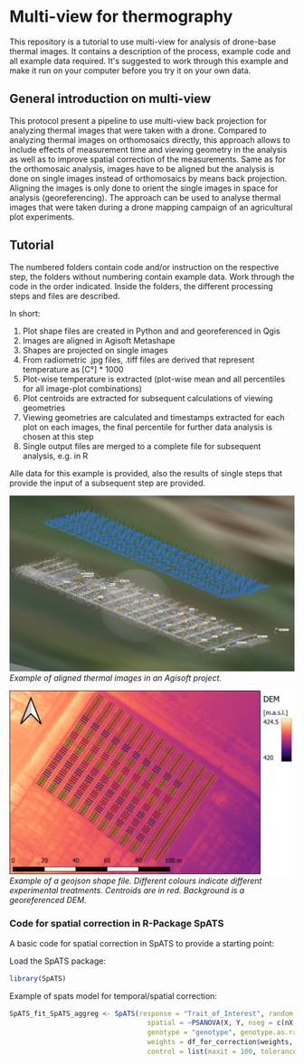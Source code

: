 # Multi-view for thermography

This repository is a tutorial to use multi-view for analysis of drone-base thermal images. It contains a description of the process, example code and all example data required. It's suggested to work through this example and make it run on your computer before you try it on your own data.

## General introduction on multi-view

This protocol present a pipeline to use multi-view back projection for analyzing thermal images that were taken with a drone. Compared to analyzing thermal images on orthomosaics directly, this approach allows to include effects of measurement time and viewing geometry in the analysis as well as to improve spatial correction of the measurements. Same as for the orthomosaic analysis, images have to be aligned but the analysis is done on single images instead of orthomosaics by means back projection. Aligning the images is only done to orient the single images in space for analysis (georeferencing).
The approach can be used to analyse thermal images that were taken during a drone mapping campaign of an agricultural plot experiments.

## Tutorial

The numbered folders contain code and/or instruction on the respective step, the folders without numbering contain example data. Work through the code in the order indicated. Inside the folders, the different processing steps and files are described. 

In short:
1. Plot shape files are created in Python and and georeferenced in Qgis
1. Images are aligned in Agisoft Metashape
1. Shapes are projected on single images
1. From radiometric .jpg files, .tiff files are derived that represent temperature as [C°] * 1000 
1. Plot-wise temperature is extracted (plot-wise mean and all percentiles for all image-plot combinations)
1. Plot centroids are extracted for subsequent calculations of viewing geometries
1. Viewing geometries are calculated and timestamps extracted for each plot on each images, the final percentile for further data analysis is chosen at this step
1. Single output files are merged to a complete file for subsequent analysis, e.g. in R

Alle  data for this example is provided, also the results of single steps that provide the input of a subsequent step are provided.

![Example of Agisoft](Images/AgisoftExample.PNG)
*Example of aligned thermal images in an Agisoft project.*

![Examle of a geojson shape file ](Images/GeoJson.png)
*Example of a geojson shape file. Different colours indicate different experimental treatments. Centroids are in red. Background is a georeferenced DEM.*


### Code for spatial correction in R-Package SpATS

A basic code for spatial correction in SpATS to provide a starting point:

Load the SpATS package:
```R
library(SpATS)
```
Example of spats model for temporal/spatial correction:
```R
SpATS_fit_SpATS_aggreg <- SpATS(response = "Trait_of_Interest", random = ~ Xf + Yf +<br>Plot_label + FlightDuratExposF + genotype:block_factor_names.treatment + block_factor_names.treatment:block_factor_names.replication, fixed = ~ block_factor_names.treatment,
                                  spatial = ~PSANOVA(X, Y, nseg = c(nX, nY), nest.div = c(1,1)),
                                  genotype = "genotype", genotype.as.random = TRUE, data = df_for_correction,
                                  weights = df_for_correction$weights,
                                  control = list(maxit = 100, tolerance = 1e-03, monitoring = 0))
```
